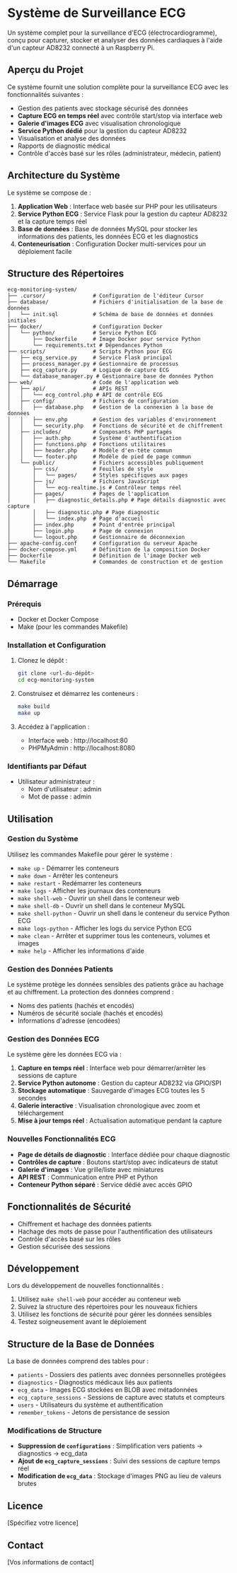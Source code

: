 # Système de Surveillance ECG

Un système complet pour la surveillance d'ECG (électrocardiogramme), conçu pour capturer, stocker et analyser des données cardiaques à l'aide d'un capteur AD8232 connecté à un Raspberry Pi.

## Aperçu du Projet

Ce système fournit une solution complète pour la surveillance ECG avec les fonctionnalités suivantes :
- Gestion des patients avec stockage sécurisé des données
- **Capture ECG en temps réel** avec contrôle start/stop via interface web
- **Galerie d'images ECG** avec visualisation chronologique
- **Service Python dédié** pour la gestion du capteur AD8232
- Visualisation et analyse des données
- Rapports de diagnostic médical
- Contrôle d'accès basé sur les rôles (administrateur, médecin, patient)

## Architecture du Système

Le système se compose de :
1. **Application Web** : Interface web basée sur PHP pour les utilisateurs
2. **Service Python ECG** : Service Flask pour la gestion du capteur AD8232 et la capture temps réel
3. **Base de données** : Base de données MySQL pour stocker les informations des patients, les données ECG et les diagnostics
4. **Conteneurisation** : Configuration Docker multi-services pour un déploiement facile

## Structure des Répertoires

```
ecg-monitoring-system/
├── .cursor/               # Configuration de l'éditeur Cursor
├── database/              # Fichiers d'initialisation de la base de données
│   └── init.sql           # Schéma de base de données et données initiales
├── docker/                # Configuration Docker
│   └── python/            # Service Python ECG
│       ├── Dockerfile     # Image Docker pour service Python
│       └── requirements.txt # Dépendances Python
├── scripts/               # Scripts Python pour ECG
│   ├── ecg_service.py     # Service Flask principal
│   ├── process_manager.py # Gestionnaire de processus
│   ├── ecg_capture.py     # Logique de capture ECG
│   └── database_manager.py # Gestionnaire base de données Python
├── web/                   # Code de l'application web
│   ├── api/               # APIs REST
│   │   └── ecg_control.php # API de contrôle ECG
│   ├── config/            # Fichiers de configuration
│   │   ├── database.php   # Gestion de la connexion à la base de données
│   │   ├── env.php        # Gestion des variables d'environnement
│   │   └── security.php   # Fonctions de sécurité et de chiffrement
│   ├── includes/          # Composants PHP partagés
│   │   ├── auth.php       # Système d'authentification
│   │   ├── functions.php  # Fonctions utilitaires
│   │   ├── header.php     # Modèle d'en-tête commun
│   │   └── footer.php     # Modèle de pied de page commun
│   └── public/            # Fichiers accessibles publiquement
│       ├── css/           # Feuilles de style
│       │   └── pages/     # Styles spécifiques aux pages
│       ├── js/            # Fichiers JavaScript
│       │   └── ecg-realtime.js # Contrôleur temps réel
│       ├── pages/         # Pages de l'application
│       │   ├── diagnostic_details.php # Page détails diagnostic avec capture
│       │   ├── diagnostic.php # Page diagnostic
│       │   └── index.php  # Page d'accueil
│       ├── index.php      # Point d'entrée principal
│       ├── login.php      # Page de connexion
│       └── logout.php     # Gestionnaire de déconnexion
├── apache-config.conf     # Configuration du serveur Apache
├── docker-compose.yml     # Définition de la composition Docker
├── Dockerfile             # Définition de l'image Docker web
└── Makefile               # Commandes de construction et de gestion
```

## Démarrage

### Prérequis

- Docker et Docker Compose
- Make (pour les commandes Makefile)

### Installation et Configuration

1. Clonez le dépôt :
   ```bash
   git clone <url-du-dépôt>
   cd ecg-monitoring-system
   ```

2. Construisez et démarrez les conteneurs :
   ```bash
   make build
   make up
   ```

3. Accédez à l'application :
   - Interface web : http://localhost:80
   - PHPMyAdmin : http://localhost:8080

### Identifiants par Défaut

- Utilisateur administrateur :
  - Nom d'utilisateur : admin
  - Mot de passe : admin

## Utilisation

### Gestion du Système

Utilisez les commandes Makefile pour gérer le système :

- `make up` - Démarrer les conteneurs
- `make down` - Arrêter les conteneurs
- `make restart` - Redémarrer les conteneurs
- `make logs` - Afficher les journaux des conteneurs
- `make shell-web` - Ouvrir un shell dans le conteneur web
- `make shell-db` - Ouvrir un shell dans le conteneur MySQL
- `make shell-python` - Ouvrir un shell dans le conteneur du service Python ECG
- `make logs-python` - Afficher les logs du service Python ECG
- `make clean` - Arrêter et supprimer tous les conteneurs, volumes et images
- `make help` - Afficher les informations d'aide

### Gestion des Données Patients

Le système protège les données sensibles des patients grâce au hachage et au chiffrement. La protection des données comprend :
- Noms des patients (hachés et encodés)
- Numéros de sécurité sociale (hachés et encodés)
- Informations d'adresse (encodées)

### Gestion des Données ECG

Le système gère les données ECG via :
1. **Capture en temps réel** : Interface web pour démarrer/arrêter les sessions de capture
2. **Service Python autonome** : Gestion du capteur AD8232 via GPIO/SPI
3. **Stockage automatique** : Sauvegarde d'images ECG toutes les 5 secondes
4. **Galerie interactive** : Visualisation chronologique avec zoom et téléchargement
5. **Mise à jour temps réel** : Actualisation automatique pendant la capture

### Nouvelles Fonctionnalités ECG

- **Page de détails de diagnostic** : Interface dédiée pour chaque diagnostic
- **Contrôles de capture** : Boutons start/stop avec indicateurs de statut
- **Galerie d'images** : Vue grille/liste avec miniatures
- **API REST** : Communication entre PHP et Python
- **Conteneur Python séparé** : Service dédié avec accès GPIO

## Fonctionnalités de Sécurité

- Chiffrement et hachage des données patients
- Hachage des mots de passe pour l'authentification des utilisateurs
- Contrôle d'accès basé sur les rôles
- Gestion sécurisée des sessions

## Développement

Lors du développement de nouvelles fonctionnalités :

1. Utilisez `make shell-web` pour accéder au conteneur web
2. Suivez la structure des répertoires pour les nouveaux fichiers
3. Utilisez les fonctions de sécurité pour gérer les données sensibles
4. Testez soigneusement avant le déploiement

## Structure de la Base de Données

La base de données comprend des tables pour :
- `patients` - Dossiers des patients avec données personnelles protégées
- `diagnostics` - Diagnostics médicaux liés aux patients
- `ecg_data` - Images ECG stockées en BLOB avec métadonnées
- `ecg_capture_sessions` - Sessions de capture avec statuts et compteurs
- `users` - Utilisateurs du système et authentification
- `remember_tokens` - Jetons de persistance de session

### Modifications de Structure

- **Suppression de `configurations`** : Simplification vers patients → diagnostics → ecg_data
- **Ajout de `ecg_capture_sessions`** : Suivi des sessions de capture temps réel
- **Modification de `ecg_data`** : Stockage d'images PNG au lieu de valeurs brutes

## Licence

[Spécifiez votre licence]

## Contact

[Vos informations de contact] 